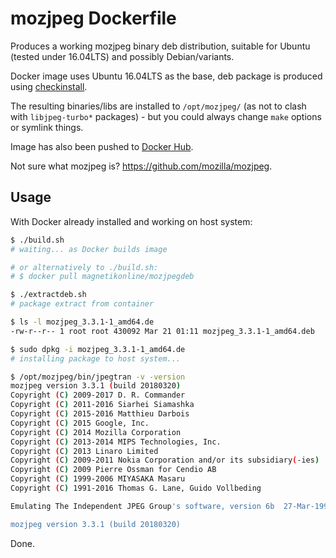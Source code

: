 # mozjpeg Dockerfile
Produces a working mozjpeg binary deb distribution, suitable for Ubuntu (tested under 16.04LTS) and possibly Debian/variants.

Docker image uses Ubuntu 16.04LTS as the base, deb package is produced using [checkinstall](http://asic-linux.com.mx/~izto/checkinstall/).

The resulting binaries/libs are installed to `/opt/mozjpeg/` (as not to clash with `libjpeg-turbo*` packages) - but you could always change `make` options or symlink things.

Image has also been pushed to [Docker Hub](https://hub.docker.com/r/magnetikonline/mozjpegdeb/).

Not sure what mozjpeg is? https://github.com/mozilla/mozjpeg.

## Usage
With Docker already installed and working on host system:

```sh
$ ./build.sh
# waiting... as Docker builds image

# or alternatively to ./build.sh:
# $ docker pull magnetikonline/mozjpegdeb

$ ./extractdeb.sh
# package extract from container

$ ls -l mozjpeg_3.3.1-1_amd64.de
-rw-r--r-- 1 root root 430092 Mar 21 01:11 mozjpeg_3.3.1-1_amd64.deb

$ sudo dpkg -i mozjpeg_3.3.1-1_amd64.de
# installing package to host system...

$ /opt/mozjpeg/bin/jpegtran -v -version
mozjpeg version 3.3.1 (build 20180320)
Copyright (C) 2009-2017 D. R. Commander
Copyright (C) 2011-2016 Siarhei Siamashka
Copyright (C) 2015-2016 Matthieu Darbois
Copyright (C) 2015 Google, Inc.
Copyright (C) 2014 Mozilla Corporation
Copyright (C) 2013-2014 MIPS Technologies, Inc.
Copyright (C) 2013 Linaro Limited
Copyright (C) 2009-2011 Nokia Corporation and/or its subsidiary(-ies)
Copyright (C) 2009 Pierre Ossman for Cendio AB
Copyright (C) 1999-2006 MIYASAKA Masaru
Copyright (C) 1991-2016 Thomas G. Lane, Guido Vollbeding

Emulating The Independent JPEG Group's software, version 6b  27-Mar-1998

mozjpeg version 3.3.1 (build 20180320)
```

Done.
